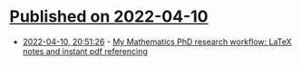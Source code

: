 # [Published on 2022-04-10](index.md)

* [2022-04-10, 20:51:26](https://news.ycombinator.com/item?id=30981592) - [My Mathematics PhD research workflow: LaTeX notes and instant pdf referencing](https://castel.dev/post/research-workflow/)
